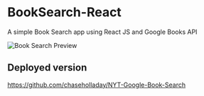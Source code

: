 # BookSearch-React
A simple Book Search app using React JS and Google Books API

<img src="img of this app" alt="Book Search Preview" />

## Deployed version

https://github.com/chaseholladay/NYT-Google-Book-Search
